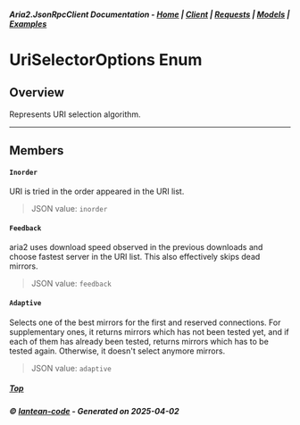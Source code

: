 ##### Aria2.JsonRpcClient Documentation  - [Home](index.md) | [Client](client.md) | [Requests](requests.md) | [Models](models.md) | [Examples](examples.md)

# UriSelectorOptions Enum

## Overview

Represents URI selection algorithm.

---

## Members
#### `Inorder`
URI is tried in the order appeared in the URI list.
> JSON value: `inorder`
#### `Feedback`
aria2 uses download speed observed in the previous downloads and choose fastest server in the URI list. This also effectively skips dead mirrors.
> JSON value: `feedback`
#### `Adaptive`
Selects one of the best mirrors for the first and reserved connections. For supplementary ones, it returns mirrors which has not been tested yet, and if each of them has already been tested, returns mirrors which has to be tested again. Otherwise, it doesn't select anymore mirrors.
> JSON value: `adaptive`



##### [Top](#top)
##### © [lantean-code](https://github.com/lantean-code) - _Generated on 2025-04-02_
